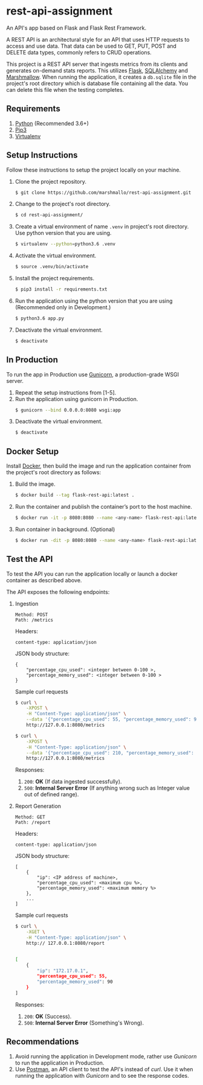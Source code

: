 # rest-api-assignment
An API's app based on Flask and Flask Rest Framework.

A REST API is an architectural style for an API that uses HTTP requests to access and use data. That data can be used to GET, PUT, POST and DELETE data types, commonly refers to CRUD operations.

This project is a REST API server that ingests metrics from its clients and
generates on-demand stats reports. This utilizes [Flask](https://flask.palletsprojects.com/en/1.1.x/), [SQLAlchemy](https://www.sqlalchemy.org/) and [Marshmallow](https://flask-marshmallow.readthedocs.io/en/latest/). When running the application, it creates a `db.sqlite` file in the project's root directory which is database file containing all the data. You can delete this file when the testing completes.

## Requirements

1. [Python](https://www.python.org/) (Recommended 3.6+)
2. [Pip3](https://pip.pypa.io/en/stable/)
3. [Virtualenv](https://virtualenv.pypa.io/en/stable/)

## Setup Instructions
Follow these instructions to setup the project locally on your machine.

1. Clone the project repository.
    ```bash
    $ git clone https://github.com/marshmallo/rest-api-assignment.git
    ```
2. Change to the project's root directory.
    ```bash
    $ cd rest-api-assignment/
    ```
3. Create a virtual environment of name `.venv` in project's root directory. Use python version that you are using.
    ```bash
    $ virtualenv --python=python3.6 .venv
    ```
4. Activate the virtual environment.
    ```bash
    $ source .venv/bin/activate
    ```
5. Install the project requirements.
    ```bash
    $ pip3 install -r requirements.txt
    ```
6. Run the application using the python version that you are using (Recommended only in Development.)
    ```bash
    $ python3.6 app.py
    ```
7. Deactivate the virtual environment.
    ```bash
    $ deactivate
    ```

## In Production

To run the app in Production use [Gunicorn](https://gunicorn.org/), a production-grade WSGI server.

1. Repeat the setup instructions from [1-5].
2. Run the application using gunicorn in Production.
    ```bash
    $ gunicorn --bind 0.0.0.0:8080 wsgi:app
    ```
3. Deactivate the virtual environment.
    ```bash
    $ deactivate
    ```
## Docker Setup

Install [Docker](https://docs.docker.com/get-docker/), then build the image and run the application container from the project's root directory as follows:

1. Build the image.
    ```bash
    $ docker build --tag flask-rest-api:latest .
    ```
2. Run the container and publish the container’s port to the host machine.
    ```bash
    $ docker run -it -p 8080:8080 --name <any-name> flask-rest-api:latest
    ```
3. Run container in background. (Optional)
    ```bash
    $ docker run -dit -p 8080:8080 --name <any-name> flask-rest-api:latest
    ```

## Test the API

To test the API you can run the application locally or launch a docker container as described above. 

The API exposes the following endpoints:

1. Ingestion
    ```
    Method: POST
    Path: /metrics
    ```
   Headers:
    ```
    content-type: application/json
    ```
    JSON body structure:
    ```
    {
        "percentage_cpu_used": <integer between 0-100 >,
        "percentage_memory_used": <integer between 0-100 >
    }
    ```
    Sample curl requests
    ```bash
    $ curl \
        -XPOST \
        -H "Content-Type: application/json" \
        --data '{"percentage_cpu_used": 55, "percentage_memory_used": 90}' \
        http://127.0.0.1:8080/metrics
    ```
    ```bash
    $ curl \
        -XPOST \
        -H "Content-Type: application/json" \
        --data '{"percentage_cpu_used": 210, "percentage_memory_used": 35}' \
        http://127.0.0.1:8080/metrics
    ```
    Responses:
    1. `200`: **OK** (If data ingested successfully).
    2. `500`: **Internal Server Error** (If anything wrong such as Integer value out of defined range).

2. Report Generation
    ```
    Method: GET
    Path: /report
    ```
   Headers:
    ```
    content-type: application/json
    ```
   JSON body structure:
    ```
    [
        {
            "ip": <IP address of machine>,
            "percentage_cpu_used": <maximum cpu %>,
            "percentage_memory_used": <maximum memory %>
        },
        ...
    ]
    ```
   Sample curl requests
    ```bash
    $ curl \
        -XGET \
        -H "Content-Type: application/json" \
        http:// 127.0.0.1:8080/report
   
   
    [
        {
            "ip": "172.17.0.1",
            "percentage_cpu_used": 55,
            "percentage_memory_used": 90 
        }
    ]
    ```
   Responses:
    1. `200`: **OK** (Success).
    2. `500`: **Internal Server Error** (Something's Wrong).
    
## Recommendations

1. Avoid running the application in Development mode, rather use *Gunicorn* to run the application in Production.
2. Use [Postman](https://www.postman.com/), an API client to test the API's instead of *curl*. Use it when running the application with *Gunicorn* and to see the response codes.
   